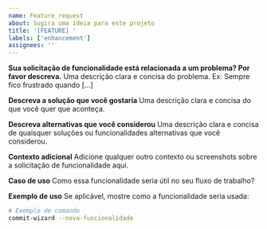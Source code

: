 ```yaml
---
name: Feature request
about: Sugira uma ideia para este projeto
title: '[FEATURE] '
labels: ['enhancement']
assignees: ''
---
```


**Sua solicitação de funcionalidade está relacionada a um problema? Por favor descreva.**
Uma descrição clara e concisa do problema. Ex: Sempre fico frustrado quando [...]

**Descreva a solução que você gostaria**
Uma descrição clara e concisa do que você quer que aconteça.

**Descreva alternativas que você considerou**
Uma descrição clara e concisa de quaisquer soluções ou funcionalidades alternativas que você considerou.

**Contexto adicional**
Adicione qualquer outro contexto ou screenshots sobre a solicitação de funcionalidade aqui.

**Caso de uso**
Como essa funcionalidade seria útil no seu fluxo de trabalho?

**Exemplo de uso**
Se aplicável, mostre como a funcionalidade seria usada:

```bash
# Exemplo de comando
commit-wizard --nova-funcionalidade
```

